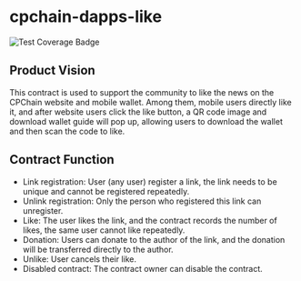 # cpchain-dapps-like
 
![Test Coverage Badge](https://img.shields.io/endpoint?url=https://gist.githubusercontent.com/zhangkai-cpchain/82e0164b7a7f0e2a044ccc9e17c00af6/raw/cpchain-dapps-like__heads_main.json)



## Product Vision
This contract is used to support the community to like the news on the CPChain website and mobile wallet. Among them, mobile users directly like it, and after website users click the like button, a QR code image and download wallet guide will pop up, allowing users to download the wallet and then scan the code to like.

## Contract Function
- Link registration: User (any user) register a link, the link needs to be unique and cannot be registered repeatedly.
- Unlink registration: Only the person who registered this link can unregister.
- Like: The user likes the link, and the contract records the number of likes, the same user cannot like repeatedly.
- Donation: Users can donate to the author of the link, and the donation will be transferred directly to the author.
- Unlike: User cancels their like.
- Disabled contract: The contract owner can disable the contract.
